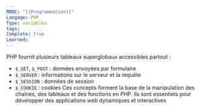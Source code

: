 ```yaml
---
MOOC: "[[Programmation]]"
Langage: PHP
Type: variables
tags: 
Complete: true
Learned:
---
```

PHP fournit plusieurs tableaux superglobaux accessibles partout :
- `$_GET`, `$_POST` : données envoyées par formulaire
- `$_SERVER` : informations sur le serveur et la requête
- `$_SESSION` : données de session
- `$_COOKIE` : cookies
Ces concepts forment la base de la manipulation des chaînes, des tableaux et des fonctions en PHP. Ils sont essentiels pour développer des applications web dynamiques et interactives